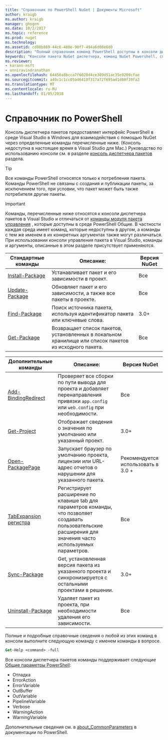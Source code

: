 ```yaml
---
title: "Справочник по PowerShell NuGet | Документы Microsoft"
author: kraigb
ms.author: kraigb
manager: ghogen
ms.date: 10/2/2017
ms.topic: reference
ms.prod: nuget
ms.technology: 
ms.assetid: cd08b869-44c6-480e-90f7-494a6d08e6d0
description: "Полный справочник команд PowerShell доступны в консоли диспетчера пакетов NuGet в Visual Studio."
keywords: "Консоли пакета NuGet диспетчера, команд NuGet Powershell, справочник по NuGet Powershell"
ms.reviewer:
- karann-msft
- unniravindranathan
ms.openlocfilehash: 64450a8bcca7f6028d4ce389d51ac35e9209cfae
ms.sourcegitcommit: a40c1c1cc05a46410f317a72f695ad1d80f39fa2
ms.translationtype: MT
ms.contentlocale: ru-RU
ms.lasthandoff: 01/05/2018
---
```

# <a name="powershell-reference"></a>Справочник по PowerShell

Консоль диспетчера пакетов предоставляет интерфейс PowerShell в среде Visual Studio в Windows для взаимодействия с помощью NuGet через определенные команды перечисленные ниже. (Консоль недоступна в настоящее время в Visual Studio для Mac.) Руководство по использованию консоли см. в разделе [консоль диспетчера пакетов](../tools/package-manager-console.md) раздела.

> [!Tip]
> Все команды PowerShell относятся только к потребления пакета. Команды PowerShell не связаны с создания и публикации пакеты, за исключением того, при условии, что пакет может быть также потребителя другие пакеты.

> [!Important]
> Команды, перечисленные ниже относятся к консоли диспетчера пакетов в Visual Studio и отличаться от [команды модуля пакета управления](/powershell/module/packagemanagement/?view=powershell-6) , которые доступны в среде PowerShell Общие. В частности каждая среда имеет команд, которые недоступны в другом, а команды с тем же именем в их конкретных аргументах также могут различаться. При использовании консоли управления пакета в Visual Studio, команды и аргументы, описанные в этом разделе присутствует применяются.

| Стандартные команды | Описание: | Версия NuGet |
| --- | --- | --- |
| [Install-Package](ps-ref-install-package.md) | Устанавливает пакет и его зависимости в проект. | Все |
| [Update-Package](ps-ref-update-package.md) | Обновляет пакет и его зависимости, а также все пакеты в проекте. | Все |
| [Find-Package](ps-ref-find-package.md) | Поиск источника пакета, используя идентификатор пакета или ключевые слова. | 3.0+ |
| [Get-Package](ps-ref-get-package.md) | Возвращает список пакетов, установленных в локальном хранилище или список пакетов из исходного пакета. | Все |

| Дополнительные команды | Описание: | Версия NuGet |
| --- | --- | --- |
| [Add-BindingRedirect](ps-ref-add-bindingredirect.md) | Проверяет все сборки по пути вывода для проекта и добавляет перенаправления привязки `app.config` или `web.config` при необходимости. | Все |
| [Get-Project](ps-ref-get-project.md) | Отображает сведения о значения по умолчанию или указанный проект. | 3.0+ |
| [Open-PackagePage](ps-ref-open-packagepage.md) | Запускает браузер по умолчанию проекта, лицензии или URL-адрес отчетов о нарушении для указанного пакета. | Рекомендуется использовать в 3.0 + |
| [TabExpansion регистра](ps-ref-register-tabexpansion.md) | Регистрирует расширение по клавише tab для параметров команды, что позволяет создавать пользовательские расширения для значения часто используемых параметров. | Все |
| [Sync-Package](ps-ref-sync-package.md) | Get, установленная версия пакета из указанного проекта и синхронизируется с остальными проектами в решении. | 3.0+ |
| [Uninstall-Package](ps-ref-uninstall-package.md) | Удаляет пакет из проекта, при необходимости удаления его зависимости. | Все |

Полные и подробные справочные сведения о любой из этих команд в консоли выполните следующую команду с именем команды в вопросе.

```ps
Get-Help <command> -full
```

Все консоли диспетчера пакетов команды поддерживает следующие [Общие параметры PowerShell](http://go.microsoft.com/fwlink/?LinkID=113216):

- Отладка
- ErrorAction
- ErrorVariable
- OutBuffer
- OutVariable
- PipelineVariable
- Verbose
- WarningAction
- WarningVariable

Дополнительные сведения см. в [about_CommonParameters](http://go.microsoft.com/fwlink/?LinkID=113216) в документации по PowerShell.
